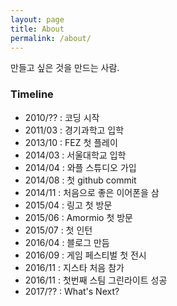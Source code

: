 ```yaml
---
layout: page
title: About
permalink: /about/
---
```


만들고 싶은 것을 만드는 사람.

### Timeline

- 2010/?? : 코딩 시작
- 2011/03 : 경기과학고 입학
- 2013/10 : FEZ 첫 플레이
- 2014/03 : 서울대학교 입학
- 2014/04 : 와플 스튜디오 가입
- 2014/08 : 첫 github commit
- 2014/11 : 처음으로 좋은 이어폰을 삼
- 2015/04 : 링고 첫 방문
- 2015/06 : Amormio 첫 방문
- 2015/07 : 첫 인턴
- 2016/04 : 블로그 만듬
- 2016/09 : 게임 페스티벌 첫 전시
- 2016/11 : 지스타 처음 참가
- 2016/11 : 첫번째 스팀 그린라이트 성공
- 2017/?? : What's Next?

